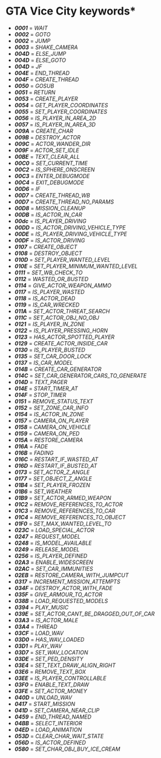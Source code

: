 # GTA Vice City keywords*
- ***0001*** = *WAIT*
- ***0002*** = *GOTO*
- ***0002*** = *JUMP*
- ***0003*** = *SHAKE_CAMERA*
- ***004D*** = *ELSE_JUMP*
- ***004D*** = *ELSE_GOTO*
- ***004D*** = *JF*
- ***004E*** = *END_THREAD*
- ***004F*** = *CREATE_THREAD*
- ***0050*** = *GOSUB*
- ***0051*** = *RETURN*
- ***0053*** = *CREATE_PLAYER*
- ***0054*** = *GET_PLAYER_COORDINATES*
- ***0055*** = *SET_PLAYER_COORDINATES*
- ***0056*** = *IS_PLAYER_IN_AREA_2D*
- ***0057*** = *IS_PLAYER_IN_AREA_3D*
- ***009A*** = *CREATE_CHAR*
- ***009B*** = *DESTROY_ACTOR*
- ***009C*** = *ACTOR_WANDER_DIR*
- ***009F*** = *ACTOR_SET_IDLE*
- ***00BE*** = *TEXT_CLEAR_ALL*
- ***00C0*** = *SET_CURRENT_TIME*
- ***00C2*** = *IS_SPHERE_ONSCREEN*
- ***00C3*** = *ENTER_DEBUGMODE*
- ***00C4*** = *EXIT_DEBUGMODE*
- ***00D6*** = *IF*
- ***00D7*** = *CREATE_THREAD_WB*
- ***00D7*** = *CREATE_THREAD_NO_PARAMS*
- ***00D8*** = *MISSION_CLEANUP*
- ***00DB*** = *IS_ACTOR_IN_CAR*
- ***00dc*** = *IS_PLAYER_DRIVING*
- ***00DD*** = *IS_ACTOR_DRIVING_VEHICLE_TYPE*
- ***00DE*** = *IS_PLAYER_DRIVING_VEHICLE_TYPE*
- ***00DF*** = *IS_ACTOR_DRIVING*
- ***0107*** = *CREATE_OBJECT*
- ***0108*** = *DESTROY_OBJECT*
- ***010D*** = *SET_PLAYER_WANTED_LEVEL*
- ***010E*** = *SET_PLAYER_MINIMUM_WANTED_LEVEL*
- ***0111*** = *SET_WB_CHECK_TO*
- ***0112*** = *WASTED_OR_BUSTED*
- ***0114*** = *GIVE_ACTOR_WEAPON_AMMO*
- ***0117*** = *IS_PLAYER_WASTED*
- ***0118*** = *IS_ACTOR_DEAD*
- ***0119*** = *IS_CAR_WRECKED*
- ***011A*** = *SET_ACTOR_THREAT_SEARCH*
- ***011C*** = *SET_ACTOR_OBJ_NO_OBJ*
- ***0121*** = *IS_PLAYER_IN_ZONE*
- ***0122*** = *IS_PLAYER_PRESSING_HORN*
- ***0123*** = *HAS_ACTOR_SPOTTED_PLAYER*
- ***0129*** = *CREATE_ACTOR_INSIDE_CAR*
- ***0130*** = *IS_PLAYER_BUSTED*
- ***0135*** = *SET_CAR_DOOR_LOCK*
- ***0137*** = *IS_CAR_MODEL*
- ***014B*** = *CREATE_CAR_GENERATOR*
- ***014C*** = *SET_CAR_GENERATOR_CARS_TO_GENERATE*
- ***014D*** = *TEXT_PAGER*
- ***014E*** = *START_TIMER_AT*
- ***014F*** = *STOP_TIMER*
- ***0151*** = *REMOVE_STATUS_TEXT*
- ***0152*** = *SET_ZONE_CAR_INFO*
- ***0154*** = *IS_ACTOR_IN_ZONE*
- ***0157*** = *CAMERA_ON_PLAYER*
- ***0158*** = *CAMERA_ON_VEHICLE*
- ***0159*** = *CAMERA_ON_PED*
- ***015A*** = *RESTORE_CAMERA*
- ***016A*** = *FADE*
- ***016B*** = *FADING*
- ***016C*** = *RESTART_IF_WASTED_AT*
- ***016D*** = *RESTART_IF_BUSTED_AT*
- ***0173*** = *SET_ACTOR_Z_ANGLE*
- ***0177*** = *SET_OBJECT_Z_ANGLE*
- ***01B4*** = *SET_PLAYER_FROZEN*
- ***01B6*** = *SET_WEATHER*
- ***01B9*** = *SET_ACTOR_ARMED_WEAPON*
- ***01C2*** = *REMOVE_REFERENCES_TO_ACTOR*
- ***01C3*** = *REMOVE_REFERENCES_TO_CAR*
- ***01C4*** = *REMOVE_REFERENCES_TO_OBJECT*
- ***01F0*** = *SET_MAX_WANTED_LEVEL_TO*
- ***023C*** = *LOAD_SPECIAL_ACTOR*
- ***0247*** = *REQUEST_MODEL*
- ***0248*** = *IS_MODEL_AVAILABLE*
- ***0249*** = *RELEASE_MODEL*
- ***0256*** = *IS_PLAYER_DEFINED*
- ***02A3*** = *ENABLE_WIDESCREEN*
- ***02AC*** = *SET_CAR_IMMUNITIES*
- ***02EB*** = *RESTORE_CAMERA_WITH_JUMPCUT*
- ***0317*** = *INCREMENT_MISSION_ATTEMPTS*
- ***034F*** = *DESTROY_ACTOR_WITH_FADE*
- ***035F*** = *GIVE_ARMOUR_TO_ACTOR*
- ***038B*** = *LOAD_REQUESTED_MODELS*
- ***0394*** = *PLAY_MUSIC*
- ***039E*** = *SET_ACTOR_CANT_BE_DRAGGED_OUT_OF_CAR*
- ***03A3*** = *IS_ACTOR_MALE*
- ***03A4*** = *THREAD*
- ***03CF*** = *LOAD_WAV*
- ***03D0*** = *HAS_WAV_LOADED*
- ***03D1*** = *PLAY_WAV*
- ***03D7*** = *SET_WAV_LOCATION*
- ***03DE*** = *SET_PED_DENSITY*
- ***03E4*** = *SET_TEXT_DRAW_ALIGN_RIGHT*
- ***03E6*** = *REMOVE_TEXT_BOX*
- ***03EE*** = *IS_PLAYER_CONTROLLABLE*
- ***03F0*** = *ENABLE_TEXT_DRAW*
- ***03FE*** = *SET_ACTOR_MONEY*
- ***040D*** = *UNLOAD_WAV*
- ***0417*** = *START_MISSION*
- ***041D*** = *SET_CAMERA_NEAR_CLIP*
- ***0459*** = *END_THREAD_NAMED*
- ***04BB*** = *SELECT_INTERIOR*
- ***04ED*** = *LOAD_ANIMATION*
- ***053D*** = *CLEAR_CHAR_WAIT_STATE*
- ***056D*** = *IS_ACTOR_DEFINED*
- ***0580*** = *SET_CHAR_OBJ_BUY_ICE_CREAM*